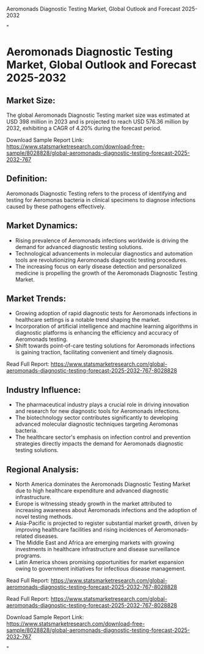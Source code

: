 Aeromonads Diagnostic Testing Market, Global Outlook and Forecast 2025-2032 

"<!DOCTYPE html>
<html>

<head>
    <title>Aeromonads Diagnostic Testing Market, Global Outlook and Forecast 2025-2032</title>
</head>

<body>

<h1>Aeromonads Diagnostic Testing Market, Global Outlook and Forecast 2025-2032</h1>

<h2>Market Size:</h2>
<p>The global Aeromonads Diagnostic Testing market size was estimated at USD 398 million in 2023 and is projected to reach USD 576.36 million by 2032, exhibiting a CAGR of 4.20% during the forecast period.</p>
<p>Download Sample Report Link: <a href='https://www.statsmarketresearch.com/download-free-sample/8028828/global-aeromonads-diagnostic-testing-forecast-2025-2032-767'>https://www.statsmarketresearch.com/download-free-sample/8028828/global-aeromonads-diagnostic-testing-forecast-2025-2032-767</a> </p>

<h2>Definition:</h2>
<p>Aeromonads Diagnostic Testing refers to the process of identifying and testing for Aeromonas bacteria in clinical specimens to diagnose infections caused by these pathogens effectively.</p>

<h2>Market Dynamics:</h2>
<ul>
    <li>Rising prevalence of Aeromonads infections worldwide is driving the demand for advanced diagnostic testing solutions.</li>
    <li>Technological advancements in molecular diagnostics and automation tools are revolutionizing Aeromonads diagnostic testing procedures.</li>
    <li>The increasing focus on early disease detection and personalized medicine is propelling the growth of the Aeromonads Diagnostic Testing Market.</li>
</ul>

<h2>Market Trends:</h2>
<ul>
    <li>Growing adoption of rapid diagnostic tests for Aeromonads infections in healthcare settings is a notable trend shaping the market.</li>
    <li>Incorporation of artificial intelligence and machine learning algorithms in diagnostic platforms is enhancing the efficiency and accuracy of Aeromonads testing.</li>
    <li>Shift towards point-of-care testing solutions for Aeromonads infections is gaining traction, facilitating convenient and timely diagnosis.</li>
</ul>
<p>Read Full Report: <a href='https://www.statsmarketresearch.com/global-aeromonads-diagnostic-testing-forecast-2025-2032-767-8028828'>https://www.statsmarketresearch.com/global-aeromonads-diagnostic-testing-forecast-2025-2032-767-8028828</a></p>

<h2>Industry Influence:</h2>
<ul>
    <li>The pharmaceutical industry plays a crucial role in driving innovation and research for new diagnostic tools for Aeromonads infections.</li>
    <li>The biotechnology sector contributes significantly to developing advanced molecular diagnostic techniques targeting Aeromonas bacteria.</li>
    <li>The healthcare sector's emphasis on infection control and prevention strategies directly impacts the demand for Aeromonads diagnostic testing solutions.</li>
</ul>

<h2>Regional Analysis:</h2>
<ul>
    <li>North America dominates the Aeromonads Diagnostic Testing Market due to high healthcare expenditure and advanced diagnostic infrastructure.</li>
    <li>Europe is witnessing steady growth in the market attributed to increasing awareness about Aeromonads infections and the adoption of novel testing methods.</li>
    <li>Asia-Pacific is projected to register substantial market growth, driven by improving healthcare facilities and rising incidences of Aeromonads-related diseases.</li>
    <li>The Middle East and Africa are emerging markets with growing investments in healthcare infrastructure and disease surveillance programs.</li>
    <li>Latin America shows promising opportunities for market expansion owing to government initiatives for infectious disease management.</li>
</ul>
<p>Read Full Report: <a href='https://www.statsmarketresearch.com/global-aeromonads-diagnostic-testing-forecast-2025-2032-767-8028828'>https://www.statsmarketresearch.com/global-aeromonads-diagnostic-testing-forecast-2025-2032-767-8028828</a></p>

<p>Read Full Report: <a href='https://www.statsmarketresearch.com/global-aeromonads-diagnostic-testing-forecast-2025-2032-767-8028828'>https://www.statsmarketresearch.com/global-aeromonads-diagnostic-testing-forecast-2025-2032-767-8028828</a></p>
<p>Download Sample Report Link: <a href='https://www.statsmarketresearch.com/download-free-sample/8028828/global-aeromonads-diagnostic-testing-forecast-2025-2032-767'>https://www.statsmarketresearch.com/download-free-sample/8028828/global-aeromonads-diagnostic-testing-forecast-2025-2032-767</a></p>

</body>

</html>"
